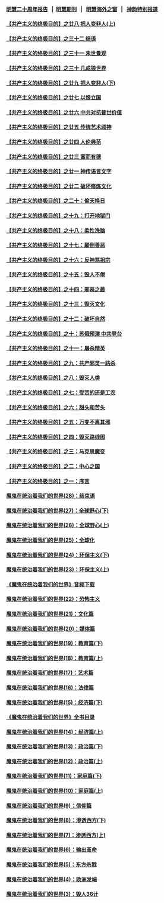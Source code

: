 #### [明慧二十周年报告](https://github.com/gfw-breaker/mh-reports/blob/master/README.md?t=07210401) &nbsp;&nbsp;|&nbsp;&nbsp;[明慧期刊](https://github.com/gfw-breaker/mh-qikan) &nbsp;&nbsp;|&nbsp;&nbsp; [明慧海外之窗](https://github.com/gfw-breaker/mh-news/blob/master/README.md?t=07210401) &nbsp;&nbsp;|&nbsp;&nbsp; [神韵特别报道](https://github.com/gfw-breaker/mh-news/blob/master/shenyun.md?t=07210401) 

#### [【共产主义的终极目的】之廿八 把人变非人(上)](../pages/nsc422/n11340492.md?t=07210401) 

#### [【共产主义的终极目的】之三十二 结语](../pages/nsc422/n11360535.md?t=07210401) 

#### [【共产主义的终极目的】之三十一 末世景观](../pages/nsc422/n11351129.md?t=07210401) 

#### [【共产主义的终极目的】之三十 几成狼世界](../pages/nsc422/n11348280.md?t=07210401) 

#### [【共产主义的终极目的】之廿九 把人变非人(下)](../pages/nsc422/n11344140.md?t=07210401) 

#### [【共产主义的终极目的】之廿七 以恨立国](../pages/nsc422/n11336944.md?t=07210401) 

#### [【共产主义的终极目的】之廿六 中共对抗普世价值](../pages/nsc422/n11324785.md?t=07210401) 

#### [【共产主义的终极目的】之廿五 传统艺术颂神](../pages/nsc422/n11296396.md?t=07210401) 

#### [【共产主义的终极目的】之廿四 人伦典范](../pages/nsc422/n11296397.md?t=07210401) 

#### [【共产主义的终极目的】之廿三 富而有德](../pages/nsc422/n11283598.md?t=07210401) 

#### [【共产主义的终极目的】之廿一 神传语言文字](../pages/nsc422/n11263265.md?t=07210401) 

#### [【共产主义的终极目的】之廿二 破坏修炼文化](../pages/nsc422/n11245728.md?t=07210401) 

#### [【共产主义的终极目的】之二十：偷天换日](../pages/nsc422/n11238846.md?t=07210401) 

#### [【共产主义的终极目的】之十九：打开地狱门](../pages/nsc422/n11206376.md?t=07210401) 

#### [【共产主义的终极目的】之十八：柔性洗脑](../pages/nsc422/n11199994.md?t=07210401) 

#### [【共产主义的终极目的】之十七：颠倒善恶](../pages/nsc422/n11179782.md?t=07210401) 

#### [【共产主义的终极目的】之十六：反神骂祖宗](../pages/nsc422/n11166798.md?t=07210401) 

#### [【共产主义的终极目的】之十五：毁人不倦](../pages/nsc422/n11166792.md?t=07210401) 

#### [【共产主义的终极目的】之十四：邪恶之最](../pages/nsc422/n11150249.md?t=07210401) 

#### [【共产主义的终极目的】之十三：毁灭文化](../pages/nsc422/n11135227.md?t=07210401) 

#### [【共产主义的终极目的】之十二：破坏自然](../pages/nsc422/n11135214.md?t=07210401) 

#### [【共产主义的终极目的】之十：苏俄预演 中共登台](../pages/nsc422/n11118424.md?t=07210401) 

#### [【共产主义的终极目的】之十一：屠杀精英](../pages/nsc422/n11118442.md?t=07210401) 

#### [【共产主义的终极目的】之九：共产邪灵一路杀](../pages/nsc422/n11114139.md?t=07210401) 

#### [【共产主义的终极目的】之八：毁灭人类](../pages/nsc422/n11108503.md?t=07210401) 

#### [【共产主义的终极目的】之七：受苦的还是工农](../pages/nsc422/n11101809.md?t=07210401) 

#### [【共产主义的终极目的】之六：甜头和苦头](../pages/nsc422/n11096971.md?t=07210401) 

#### [【共产主义的终极目的】之五：万变不离其邪](../pages/nsc422/n11091285.md?t=07210401) 

#### [【共产主义的终极目的】之四：毁灭路线图](../pages/nsc422/n11086284.md?t=07210401) 

#### [【共产主义的终极目的】之三：马克思魔变](../pages/nsc422/n11061941.md?t=07210401) 

#### [【共产主义的终极目的】之二：中心之国](../pages/nsc422/n11047728.md?t=07210401) 

#### [【共产主义的终极目的】之一：序言](../pages/nsc422/n11086077.md?t=07210401) 

#### [魔鬼在统治着我们的世界(28)：结束语](../pages/nsc422/n10936246.md?t=07210401) 

#### [魔鬼在统治着我们的世界(27)：全球野心(下)](../pages/nsc422/n10928319.md?t=07210401) 

#### [魔鬼在统治着我们的世界(26)：全球野心(上)](../pages/nsc422/n10900318.md?t=07210401) 

#### [魔鬼在统治着我们的世界(25)：全球化](../pages/nsc422/n10788205.md?t=07210401) 

#### [魔鬼在统治着我们的世界(24)：环保主义(下)](../pages/nsc422/n10695307.md?t=07210401) 

#### [魔鬼在统治着我们的世界(23)：环保主义(上)](../pages/nsc422/n10688613.md?t=07210401) 

#### [《魔鬼在统治着我们的世界》音频下载](../pages/nsc422/n10635553.md?t=07210401) 

#### [魔鬼在统治着我们的世界(22)：恐怖主义](../pages/nsc422/n10614727.md?t=07210401) 

#### [魔鬼在统治着我们的世界(21)：文化篇](../pages/nsc422/n10597706.md?t=07210401) 

#### [魔鬼在统治着我们的世界(20)：媒体篇](../pages/nsc422/n10586579.md?t=07210401) 

#### [魔鬼在统治着我们的世界(19)：教育篇(下)](../pages/nsc422/n10564808.md?t=07210401) 

#### [魔鬼在统治着我们的世界(18)：教育篇(上)](../pages/nsc422/n10526970.md?t=07210401) 

#### [魔鬼在统治着我们的世界(17)：艺术篇](../pages/nsc422/n10499093.md?t=07210401) 

#### [魔鬼在统治着我们的世界(16)：法律篇](../pages/nsc422/n10485969.md?t=07210401) 

#### [魔鬼在统治着我们的世界(15)：经济篇(下)](../pages/nsc422/n10469975.md?t=07210401) 

#### [《魔鬼在统治着我们的世界》全书目录](../pages/nsc422/n10464261.md?t=07210401) 

#### [魔鬼在统治着我们的世界(14)：经济篇(上)](../pages/nsc422/n10457370.md?t=07210401) 

#### [魔鬼在统治着我们的世界(13)：政治篇(下)](../pages/nsc422/n10448270.md?t=07210401) 

#### [魔鬼在统治着我们的世界(12)：政治篇(上)](../pages/nsc422/n10444576.md?t=07210401) 

#### [魔鬼在统治着我们的世界(11)：家庭篇(下)](../pages/nsc422/n10440961.md?t=07210401) 

#### [魔鬼在统治着我们的世界(10)：家庭篇(上)](../pages/nsc422/n10435448.md?t=07210401) 

#### [魔鬼在统治着我们的世界(9)：信仰篇](../pages/nsc422/n10432159.md?t=07210401) 

#### [魔鬼在统治着我们的世界(8)：渗透西方(下)](../pages/nsc422/n10429603.md?t=07210401) 

#### [魔鬼在统治着我们的世界(7)：渗透西方(上)](../pages/nsc422/n10426013.md?t=07210401) 

#### [魔鬼在统治着我们的世界(6)：输出革命](../pages/nsc422/n10421536.md?t=07210401) 

#### [魔鬼在统治着我们的世界(5)：东方杀戮](../pages/nsc422/n10417707.md?t=07210401) 

#### [魔鬼在统治着我们的世界(4)：欧洲发端](../pages/nsc422/n10414890.md?t=07210401) 

#### [魔鬼在统治着我们的世界(3)：毁人36计](../pages/nsc422/n10411583.md?t=07210401) 

